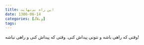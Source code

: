 ```yaml
---
title: این راه بی‌نهایت
date: 1386-06-14
categories: [وبلاگ]
tags:
---
```


وقتی که راهی باشه و نتونی پیداش کنی. وقتی که پیداش کنی و راهی نباشه!
